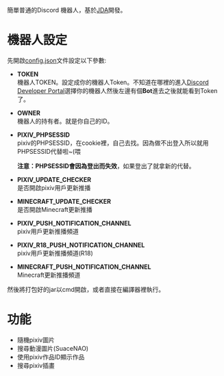 簡單普通的Discord 機器人，基於[JDA](https://github.com/DV8FromTheWorld/JDA)開發。
# 機器人設定
先開啟[config.json](https://github.com/Huanying04/DiscordRobot/blob/master/config.json)文件設定以下參數: 
* **TOKEN**  
機器人TOKEN。設定成你的機器人Token。不知道在哪裡的進入[Discord Developer Portal](https://discord.com/developers/applications)選擇你的機器人然後左邊有個**Bot**進去之後就能看到Token了。
* **OWNER**  
機器人的持有者。就是你自己的ID。
* **PIXIV_PHPSESSID**  
pixiv的PHPSESSID，在cookie裡，自己去找。因為做不出登入所以就用PHPSESSID代替啦~(喂

  **注意：**PHPSESSID會**因為登出而失效**，如果登出了就拿新的代替。
* **PIXIV_UPDATE_CHECKER**  
是否開啟pixiv用戶更新推播
* **MINECRAFT_UPDATE_CHECKER**  
是否開啟Minecraft更新推播
* **PIXIV_PUSH_NOTIFICATION_CHANNEL**  
pixiv用戶更新推播頻道
* **PIXIV_R18_PUSH_NOTIFICATION_CHANNEL**  
pixiv用戶更新推播頻道(R18)
* **MINECRAFT_PUSH_NOTIFICATION_CHANNEL**  
Minecraft更新推播頻道

然後將打包好的jar以cmd開啟，或者直接在編譯器裡執行。
# 功能
* 隨機pixiv圖片
* 搜尋動漫圖片(SuaceNAO)
* 使用pixiv作品ID顯示作品
* 搜尋pixiv插畫